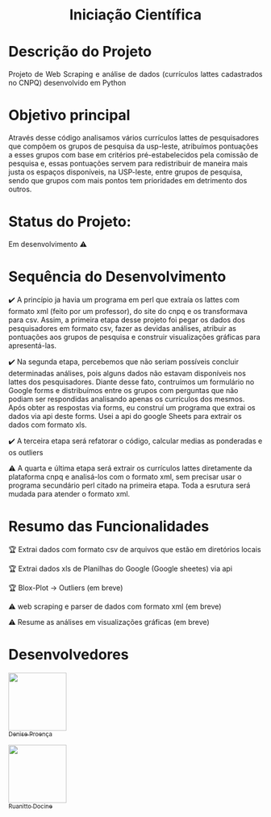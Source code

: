  
<h1 align="center"> Iniciação Científica </h1>

# Descrição do Projeto
<p align="justify"> Projeto de Web Scraping e análise de dados (currículos lattes cadastrados no CNPQ) desenvolvido em Python 
 </p>

# Objetivo principal

Através desse código analisamos vários currículos lattes de pesquisadores que compõem os grupos de pesquisa da usp-leste, atribuímos pontuações a esses grupos com base em critérios pré-estabelecidos pela comissão de pesquisa e, essas pontuações servem para redistribuir de maneira mais justa os espaços disponíveis, na USP-leste, entre grupos de pesquisa, sendo que grupos com mais pontos tem prioridades em detrimento dos outros.

# Status do Projeto: 
Em desenvolvimento :warning:

# Sequência do Desenvolvimento

:heavy_check_mark: A princípio ja havia um programa em perl que extraía os lattes com formato xml (feito por um professor), do site do cnpq e os transformava para csv. Assim, a primeira etapa desse projeto foi pegar os dados dos pesquisadores em formato csv, fazer as devidas análises, atribuir as pontuações aos grupos de pesquisa e construir visualizações gráficas para apresentá-las.   

:heavy_check_mark: Na segunda etapa, percebemos que não seriam possíveis concluir determinadas análises, pois alguns dados não estavam disponíveis nos lattes dos pesquisadores. Diante desse fato, contruímos um formulário no Google forms e distribuímos entre os grupos com perguntas que não podiam ser respondidas analisando apenas os currículos dos mesmos.
Após obter as respostas via forms, eu construí um programa que extrai os dados via api deste forms. Usei a api do google Sheets para extrair os dados com formato xls.

:heavy_check_mark: A terceira etapa será refatorar o código, calcular medias as ponderadas e os outliers

:warning: A quarta e última etapa será extrair os currículos lattes diretamente da plataforma cnpq e analisá-los com o formato xml, sem precisar usar o programa secundário perl citado na primeira etapa. Toda a esrutura será mudada para atender o formato xml.

# Resumo das Funcionalidades

:trophy: Extrai dados com formato csv de arquivos que estão em diretórios locais 

:trophy: Extrai dados xls de Planilhas do Google (Google sheetes) via api 

:trophy: Blox-Plot -> Outliers (em breve) 

:warning: web scraping e parser de dados com formato xml (em breve) 

:warning: Resume as análises em visualizações gráficas (em breve)

# Desenvolvedores
[<img src="https://avatars2.githubusercontent.com/u/66394744?s=400&u=e5a0cd3c7d94c95ba5926502a2f80720ff814ff7&v=4" width=115 > <br> <sub> Denise Proença </sub>](https://github.com/Denise-Pro) 


[<img src="https://avatars3.githubusercontent.com/u/57142259?s=400&u=9ded641ffbfe9140fe8f2792bab86ac851716788&v=4" width=115 > <br> <sub> Ruanitto Docine </sub>](https://github.com/ruandocini)
